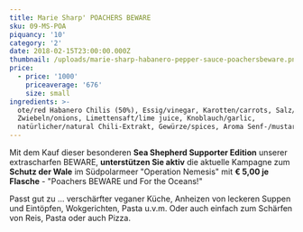 ```yaml
---
title: Marie Sharp' POACHERS BEWARE
sku: 09-MS-POA
piquancy: '10'
category: '2'
date: 2018-02-15T23:00:00.000Z
thumbnail: /uploads/marie-sharp-habanero-pepper-sauce-poachersbeware.png
price:
  - price: '1000'
    priceaverage: '676'
    size: small
ingredients: >-
  ote/red Habanero Chilis (50%), Essig/vinegar, Karotten/carrots, Salz/salt,
  Zwiebeln/onions, Limettensaft/lime juice, Knoblauch/garlic,
  natürlicher/natural Chili-Extrakt, Gewürze/spices, Aroma Senf-/mustard Extrakt
---
```

Mit dem Kauf dieser besonderen **Sea Shepherd Supporter Edition** unserer extrascharfen BEWARE, **unterstützen Sie aktiv** die aktuelle Kampagne zum **Schutz der Wale** im Südpolarmeer "Operation Nemesis" mit **€ 5,00 je Flasche** - "Poachers BEWARE und For the Oceans!" 



Passt gut zu ... verschärfter veganer Küche, Anheizen von leckeren Suppen und Eintöpfen, Wokgerichten, Pasta u.v.m. Oder auch einfach zum Schärfen von Reis, Pasta oder auch Pizza.
